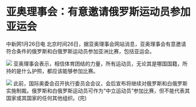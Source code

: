# 亚奥理事会：有意邀请俄罗斯运动员参加亚运会

中新网1月26日电 北京时间26日，据亚奥理事会网站消息，亚奥理事会有意邀请符合条件的俄罗斯和白俄罗斯运动员参加亚洲比赛，包括亚运会。

![](https://inews.gtimg.com/news_bt/OJJYSaiIVNUiy67M6obppS_tEjMnIk1q3512yRv_V4aSIAA/1000)
亚奥理事会表示，相信体育团结的力量，所有运动员，无论其是哪国国籍，所持的是什么护照，都应该能够参加比赛。

![](https://inews.gtimg.com/news_bt/O5j8X2mJrXESzs94qo859JJHHOKxb4WhVV-X_WYm8XYCgAA/1000)
此前，国际奥委会召开执行委员会会议，会后宣布将继续对俄罗斯和白俄罗斯实施制裁。俄罗斯和白俄罗斯运动员可作为“中立运动员”参加比赛，但不能代表其国家或其国家的任何其他组织。(完)

